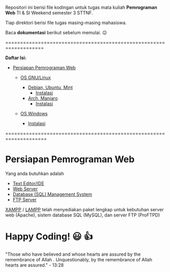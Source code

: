 Repositori ini berisi file kodingan untuk tugas mata kuliah **Pemrograman Web** TI & SI Weekend semester 3 STTNF.

Tiap direktori berisi file tugas masing-masing mahasiswa.

Baca **dokumentasi** berikut sebelum memulai. :wink:

===================================================================

**Daftar Isi:**
- [Persiapan Pemrograman Web](#)
  - [OS GNU/Linux](#)
    - [Debian, Ubuntu, Mint](#)
      - [Instalasi](#)
    - [Arch, Manjaro](#)
      - [Instalasi](#)
      
  - [OS Windows](#)
    - [Instalasi](#)

====================================================================
# Persiapan Pemrograman Web

Yang anda butuhkan adalah
- [Text Editor/IDE](https://alternativeto.net/software/vim/)
- [Web Server](https://alternativeto.net/software/apache/)
- [Database (SQL) Management System](https://alternativeto.net/software/postgressql/)
- [FTP Server](https://alternativeto.net/software/proftpd/)

[XAMPP](https://www.apachefriends.org/download.html) / [LAMPP](https://www.apachefriends.org/download.html) telah menyediakan paket lengkap untuk kebutuhan server web (Apache), sistem database SQL (MySQL), dan server FTP (ProFTPD)

# Happy Coding! :smiley: :thumbsup:



"Those who have believed and whose hearts are assured by the remembrance of Allah . Unquestionably, by the remembrance of Allah hearts are assured." - 13:28
